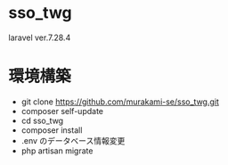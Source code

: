 # sso_twg

laravel ver.7.28.4

# 環境構築

- git clone https://github.com/murakami-se/sso_twg.git
- composer self-update
- cd sso_twg
- composer install
- .env のデータベース情報変更
- php artisan migrate
